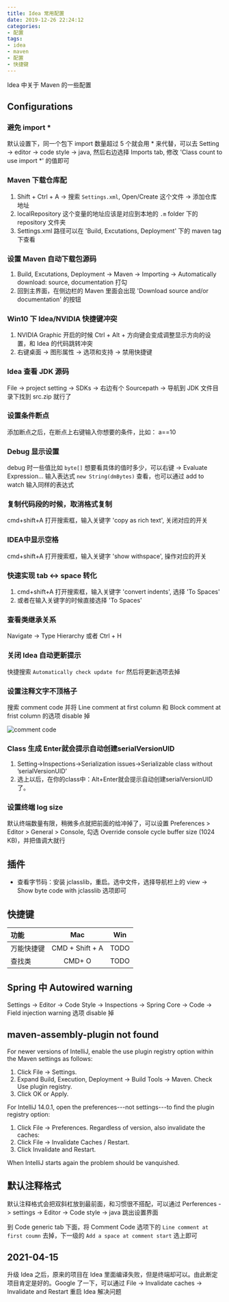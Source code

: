 ```yaml
---
title: Idea 常用配置
date: 2019-12-26 22:24:12
categories:
- 配置
tags:
- idea
- maven
- 配置
- 快捷键
---
```

Idea 中关于 Maven 的一些配置

## Configurations

### 避免 import *

默认设置下，同一个包下 import 数量超过 5 个就会用 * 来代替，可以去 Setting -> editor -> code style -> java, 然后右边选择 Imports tab, 修改 'Class count to use import *' 的值即可

### Maven 下载仓库配

1. Shift + Ctrl + A -> 搜索 `Settings.xml`, Open/Create 这个文件 -> 添加仓库地址  
1. localRepository 这个变量的地址应该是对应到本地的 `.m` folder 下的 repository 文件夹  
1. Settings.xml 路径可以在 'Build, Excutations, Deployment' 下的 maven tag 下查看

### 设置 Maven 自动下载包源码

1. Build, Excutations, Deployment -> Maven -> Importing -> Automatically download: source, documentation 打勾  
1. 回到主界面，在侧边栏的 Maven 里面会出现 'Download source and/or documentation' 的按钮

### Win10 下 Idea/NVIDIA 快捷键冲突

1. NVIDIA Graphic 开启的时候 Ctrl + Alt + 方向键会变成调整显示方向的设置，和 Idea 的代码跳转冲突
1. 右键桌面 -> 图形属性 -> 选项和支持 -> 禁用快捷键

### Idea 查看 JDK 源码

File -> project setting -> SDKs -> 右边有个 Sourcepath -> 导航到 JDK 文件目录下找到 src.zip 就行了

### 设置条件断点

添加断点之后，在断点上右键输入你想要的条件，比如： a==10

### Debug 显示设置

debug 时一些值比如 `byte[]` 想要看具体的值时多少，可以右键 -> Evaluate Expression... 输入表达式 `new String(dmBytes)` 查看，也可以通过 add to watch 输入同样的表达式

### 复制代码段的时候，取消格式复制

cmd+shift+A 打开搜索框，输入关键字 'copy as rich text', 关闭对应的开关

### IDEA中显示空格

cmd+shift+A 打开搜索框，输入关键字 'show withspace', 操作对应的开关

### 快速实现 tab <-> space 转化

1. cmd+shift+A 打开搜索框，输入关键字 'convert indents', 选择 'To Spaces'
1. 或者在输入关键字的时候直接选择 'To Spaces'

### 查看类继承关系

Navigate -> Type Hierarchy 或者 Ctrl + H

### 关闭 Idea 自动更新提示

快捷搜索 `Automatically check update for` 然后将更新选项去掉

### 设置注释文字不顶格子

搜索 comment code 并将 Line comment at first column 和 Block comment at frist column 的选项 disable 掉

![comment code](comment_code.png)

### Class 生成 Enter就会提示自动创建serialVersionUID

1. Setting->Inspections->Serialization issues->Serializable class without ’serialVersionUID’ 
1. 选上以后，在你的class中：Alt+Enter就会提示自动创建serialVersionUID了。

### 设置终端 log size

默认终端数量有限，稍微多点就把前面的给冲掉了，可以设置 Preferences > Editor > General > Console, 勾选 Override console cycle buffer size (1024 KB)，并把值调大就行

## 插件

* 查看字节码：安装 jclasslib，重启。选中文件，选择导航栏上的 view -> Show byte code with jclasslib 选项即可

## 快捷键

| 功能       |       Mac       |  Win  |
| :--------- | :-------------: | :---: |
| 万能快捷键 | CMD + Shift + A | TODO  |
| 查找类     |     CMD+ O      | TODO  |

## Spring 中 Autowired warning

Settings -> Editor -> Code Style -> Inspections -> Spring Core -> Code -> Field injection warning 选项 disable 掉

## maven-assembly-plugin not found

For newer versions of IntelliJ, enable the use plugin registry option within the Maven settings as follows:

1. Click File -> Settings.
2. Expand Build, Execution, Deployment -> Build Tools -> Maven. Check Use plugin registry.
3. Click OK or Apply.

For IntelliJ 14.0.1, open the preferences---not settings---to find the plugin registry option:

1. Click File -> Preferences. Regardless of version, also invalidate the caches:
2. Click File -> Invalidate Caches / Restart.
3. Click Invalidate and Restart.

When IntelliJ starts again the problem should be vanquished.

## 默认注释格式

默认注释格式会把双斜杠放到最前面，和习惯很不搭配，可以通过 Perferences -> settings -> Editor -> Code style -> java 跳出设置界面

到 Code generic tab 下面，将 Comment Code 选项下的 `Line comment at first coumn` 去掉，下一级的 `Add a space at comment start` 选上即可

## 2021-04-15

升级 Idea 之后，原来的项目在 Idea 里面编译失败，但是终端却可以。由此断定项目肯定是好的。Google 了一下，可以通过 File -> Invalidate caches -> Invalidate and Restart 重启 Idea 解决问题